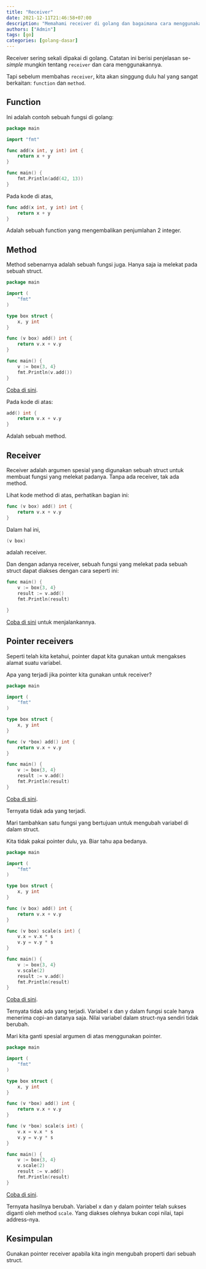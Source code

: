 ```yaml
---
title: "Receiver"
date: 2021-12-11T21:46:58+07:00
description: "Memahami receiver di golang dan bagaimana cara menggunakannya"
authors: ["Admin"]
tags: [go]
categories: [golang-dasar]
---
```


Receiver sering sekali dipakai di golang. Catatan ini berisi penjelasan se-*simple* mungkin tentang `receiver` dan cara menggunakannya.

Tapi sebelum membahas `receiver`, kita akan singgung dulu hal yang sangat berkaitan: `function` dan `method`.

## Function

Ini adalah contoh sebuah fungsi di golang:

```go
package main

import "fmt"

func add(x int, y int) int {
	return x + y
}

func main() {
	fmt.Println(add(42, 13))
}
```

Pada kode di atas, 

```go
func add(x int, y int) int {
	return x + y
}
```

Adalah sebuah function yang mengembalikan penjumlahan 2 integer.

## Method

Method sebenarnya adalah sebuah fungsi juga. Hanya saja ia melekat pada sebuah struct. 

```go
package main

import (
	"fmt"
)

type box struct {
	x, y int
}

func (v box) add() int {
	return v.x + v.y
}

func main() {
	v := box{3, 4}
	fmt.Println(v.add())
}
```
[Coba di sini](https://go.dev/play/p/Wqr97GS6yw6).

Pada kode di atas:
```go
add() int {
	return v.x + v.y
}

```
Adalah sebuah method.

## Receiver

Receiver adalah argumen spesial yang digunakan sebuah struct untuk membuat fungsi yang melekat padanya. Tanpa ada receiver, tak ada method.

Lihat kode method di atas, perhatikan bagian ini:
```go
func (v box) add() int {
	return v.x + v.y
}
```

Dalam hal ini, 

```go
(v box)
``` 

adalah receiver. 

Dan dengan adanya receiver, sebuah fungsi yang melekat pada sebuah struct dapat diakses dengan cara seperti ini:
```go
func main() {
	v := box{3, 4}
	result := v.add()
    fmt.Println(result)

}
```

[Coba di sini](https://go.dev/play/p/hiRzW4gE3E7) untuk menjalankannya.

## Pointer receivers

Seperti telah kita ketahui, pointer dapat kita gunakan untuk mengakses alamat suatu variabel. 

Apa yang terjadi jika pointer kita gunakan untuk receiver?

```go
package main

import (
	"fmt"
)

type box struct {
	x, y int
}

func (v *box) add() int {
	return v.x + v.y
}

func main() {
	v := box{3, 4}
	result := v.add()
	fmt.Println(result)
}
```
[Coba di sini](https://go.dev/play/p/38KXB4st4QI). 

Ternyata tidak ada yang terjadi.

Mari tambahkan satu fungsi yang bertujuan untuk mengubah variabel di dalam struct. 

Kita tidak pakai pointer dulu, ya. Biar tahu apa bedanya.
```go
package main

import (
	"fmt"
)

type box struct {
	x, y int
}

func (v box) add() int {
	return v.x + v.y
}

func (v box) scale(s int) {
	v.x = v.x * s
	v.y = v.y * s
}

func main() {
	v := box{3, 4}
	v.scale(2)
	result := v.add()
	fmt.Println(result)
}
```

[Coba di sini](https://go.dev/play/p/2LgXSApzdeA). 

Ternyata tidak ada yang terjadi. Variabel x dan y dalam fungsi scale hanya menerima copi-an datanya saja. Nilai variabel dalam struct-nya sendiri tidak berubah.

Mari kita ganti spesial argumen di atas menggunakan pointer.

```go
package main

import (
	"fmt"
)

type box struct {
	x, y int
}

func (v *box) add() int {
	return v.x + v.y
}

func (v *box) scale(s int) {
	v.x = v.x * s
	v.y = v.y * s
}

func main() {
	v := box{3, 4}
	v.scale(2)
	result := v.add()
	fmt.Println(result)
}
```
[Coba di sini](https://go.dev/play/p/7JAl5MVaAh2). 

Ternyata hasilnya berubah. Variabel x dan y dalam pointer telah sukses diganti oleh method `scale`. Yang diakses olehnya bukan copi nilai, tapi address-nya.

## Kesimpulan

Gunakan pointer receiver apabila kita ingin mengubah properti dari sebuah struct.

